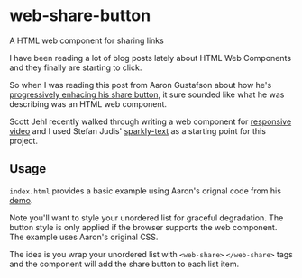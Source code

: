 # web-share-button
A HTML web component for sharing links

I have been reading a lot of blog posts lately about HTML Web Components and they finally are starting to click.

So when I was reading this post from Aaron Gustafson about how he's [progressively enhacing his share button](https://www.aaron-gustafson.com/notebook/sharing-in-the-age-of-3p-cookie-mageddon/), it sure sounded like what he was describing was an HTML web component. 

Scott Jehl recently walked through writing a web component for [responsive video](https://scottjehl.com/posts/even-responsiver-video/) and I used Stefan Judis' [sparkly-text](https://github.com/stefanjudis/sparkly-text) as a starting point for this project.

## Usage
`index.html` provides a basic example using Aaron's orignal code from his [demo](https://codepen.io/aarongustafson/pen/eYxajwy). 

Note you'll want to style your unordered list for graceful degradation. The button style is only applied if the browser supports the web component. The example uses Aaron's original CSS.

The idea is you wrap your unordered list with `<web-share>` `</web-share>` tags and the component will add the share button to each list item.
